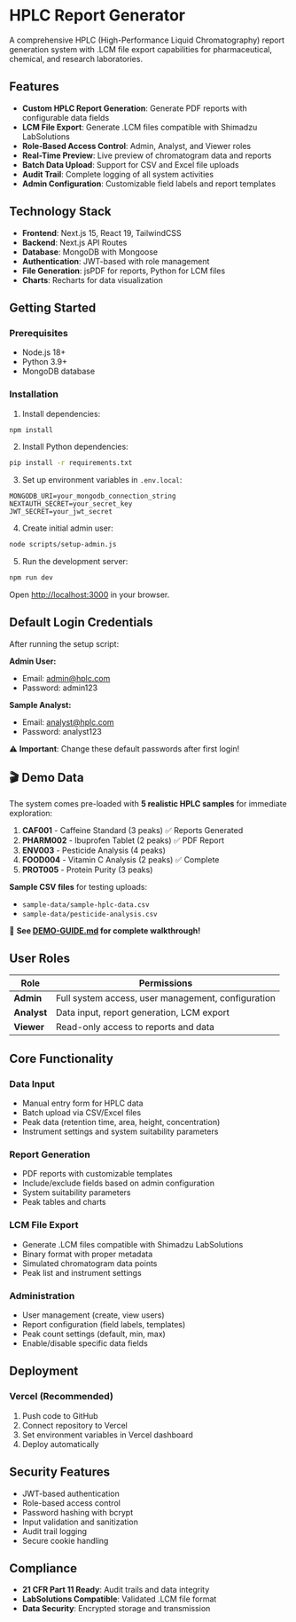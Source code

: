 # HPLC Report Generator

A comprehensive HPLC (High-Performance Liquid Chromatography) report generation system with .LCM file export capabilities for pharmaceutical, chemical, and research laboratories.

## Features

- **Custom HPLC Report Generation**: Generate PDF reports with configurable data fields
- **LCM File Export**: Generate .LCM files compatible with Shimadzu LabSolutions
- **Role-Based Access Control**: Admin, Analyst, and Viewer roles
- **Real-Time Preview**: Live preview of chromatogram data and reports
- **Batch Data Upload**: Support for CSV and Excel file uploads
- **Audit Trail**: Complete logging of all system activities
- **Admin Configuration**: Customizable field labels and report templates

## Technology Stack

- **Frontend**: Next.js 15, React 19, TailwindCSS
- **Backend**: Next.js API Routes
- **Database**: MongoDB with Mongoose
- **Authentication**: JWT-based with role management
- **File Generation**: jsPDF for reports, Python for LCM files
- **Charts**: Recharts for data visualization

## Getting Started

### Prerequisites

- Node.js 18+
- Python 3.9+
- MongoDB database

### Installation

1. Install dependencies:
```bash
npm install
```

2. Install Python dependencies:
```bash
pip install -r requirements.txt
```

3. Set up environment variables in `.env.local`:
```
MONGODB_URI=your_mongodb_connection_string
NEXTAUTH_SECRET=your_secret_key
JWT_SECRET=your_jwt_secret
```

4. Create initial admin user:
```bash
node scripts/setup-admin.js
```

5. Run the development server:
```bash
npm run dev
```

Open [http://localhost:3000](http://localhost:3000) in your browser.

## Default Login Credentials

After running the setup script:

**Admin User:**
- Email: admin@hplc.com
- Password: admin123

**Sample Analyst:**
- Email: analyst@hplc.com
- Password: analyst123

⚠️ **Important**: Change these default passwords after first login!

## 🎬 Demo Data

The system comes pre-loaded with **5 realistic HPLC samples** for immediate exploration:

1. **CAF001** - Caffeine Standard (3 peaks) ✅ Reports Generated
2. **PHARM002** - Ibuprofen Tablet (2 peaks) ✅ PDF Report
3. **ENV003** - Pesticide Analysis (4 peaks)
4. **FOOD004** - Vitamin C Analysis (2 peaks) ✅ Complete
5. **PROT005** - Protein Purity (3 peaks)

**Sample CSV files** for testing uploads:
- `sample-data/sample-hplc-data.csv`
- `sample-data/pesticide-analysis.csv`

📖 **See [DEMO-GUIDE.md](./DEMO-GUIDE.md) for complete walkthrough!**

## User Roles

| Role | Permissions |
|------|------------|
| **Admin** | Full system access, user management, configuration |
| **Analyst** | Data input, report generation, LCM export |
| **Viewer** | Read-only access to reports and data |

## Core Functionality

### Data Input
- Manual entry form for HPLC data
- Batch upload via CSV/Excel files
- Peak data (retention time, area, height, concentration)
- Instrument settings and system suitability parameters

### Report Generation
- PDF reports with customizable templates
- Include/exclude fields based on admin configuration
- System suitability parameters
- Peak tables and charts

### LCM File Export
- Generate .LCM files compatible with Shimadzu LabSolutions
- Binary format with proper metadata
- Simulated chromatogram data points
- Peak list and instrument settings

### Administration
- User management (create, view users)
- Report configuration (field labels, templates)
- Peak count settings (default, min, max)
- Enable/disable specific data fields

## Deployment

### Vercel (Recommended)

1. Push code to GitHub
2. Connect repository to Vercel
3. Set environment variables in Vercel dashboard
4. Deploy automatically

## Security Features

- JWT-based authentication
- Role-based access control
- Password hashing with bcrypt
- Input validation and sanitization
- Audit trail logging
- Secure cookie handling

## Compliance

- **21 CFR Part 11 Ready**: Audit trails and data integrity
- **LabSolutions Compatible**: Validated .LCM file format
- **Data Security**: Encrypted storage and transmission